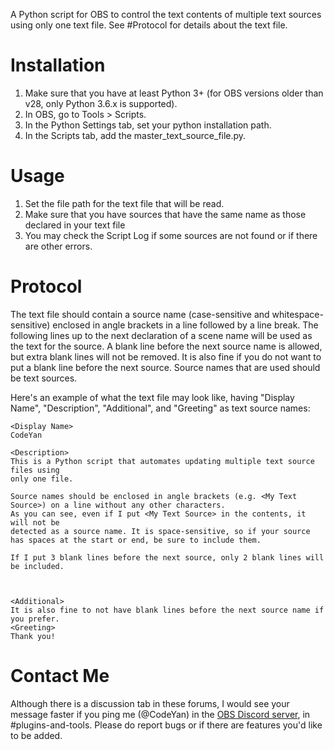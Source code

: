 A Python script for OBS to control the text contents of multiple text sources
using only one text file. See #Protocol for details about the text file.

# Installation
1. Make sure that you have at least Python 3+ (for OBS versions older than v28,
only Python 3.6.x is supported).
2. In OBS, go to Tools > Scripts.
3. In the Python Settings tab, set your python installation path.
4. In the Scripts tab, add the master_text_source_file.py.

# Usage
1. Set the file path for the text file that will be read.
2. Make sure that you have sources that have the same name as those declared in your text file
3. You may check the Script Log if some sources are not found or if there are other errors.

# Protocol
The text file should contain a source name (case-sensitive and whitespace-sensitive)
enclosed in angle brackets in a line followed by a line break. The following lines up to the next
declaration of a scene name will be used as the text for the source. A blank line
before the next source name is allowed, but extra blank lines will not be removed.
It is also fine if you do not want to put a blank line before the next source.
Source names that are used should be text sources.

Here's an example of what the text file may look like, having "Display Name", "Description", "Additional", and "Greeting" as text source names:
```
<Display Name>
CodeYan

<Description>
This is a Python script that automates updating multiple text source files using
only one file.

Source names should be enclosed in angle brackets (e.g. <My Text Source>) on a line without any other characters.
As you can see, even if I put <My Text Source> in the contents, it will not be
detected as a source name. It is space-sensitive, so if your source has spaces at the start or end, be sure to include them.

If I put 3 blank lines before the next source, only 2 blank lines will be included.



<Additional>
It is also fine to not have blank lines before the next source name if you prefer.
<Greeting>
Thank you!

```

# Contact Me
Although there is a discussion tab in these forums, I would see your message
faster if you ping me (@CodeYan) in the [OBS Discord server](https://discord.gg/obsproject),
in #plugins-and-tools. Please do report bugs or if there are features you'd like
to be added.

